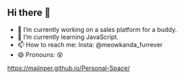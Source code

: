 ## Hi there 👋


- 🔭 I’m currently working on a sales platform for a buddy.
- 🌱 I’m currently learning JavaScript.
- 📫 How to reach me: Insta: @meowkanda_furrever
- 😄 Pronouns: 😵


https://majinper.github.io/Personal-Space/

